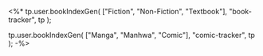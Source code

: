 <%*
tp.user.bookIndexGen(
	["Fiction", "Non-Fiction", "Textbook"], "book-tracker", tp
);

tp.user.bookIndexGen(
	["Manga", "Manhwa", "Comic"], "comic-tracker", tp
);
-%>